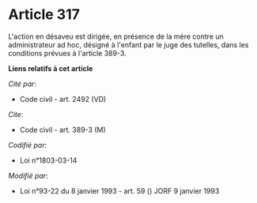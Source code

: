 # Article 317

L'action en désaveu est dirigée, en présence de la mère contre un administrateur ad hoc, désigné à l'enfant par le juge des
tutelles, dans les conditions prévues à l'article 389-3.

**Liens relatifs à cet article**

_Cité par_:

  - Code civil - art. 2492 (VD)

_Cite_:

  - Code civil - art. 389-3 (M)

_Codifié par_:

  - Loi n°1803-03-14

_Modifié par_:

  - Loi n°93-22 du 8 janvier 1993 - art. 59 () JORF 9 janvier 1993

